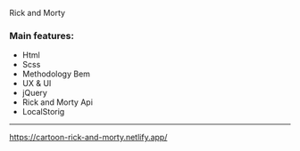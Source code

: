 Rick and Morty

### Main features: 
 - Html
 - Scss
 - Methodology Bem
 - UX & UI
 - jQuery
 - Rick and Morty Api
 - LocalStorig

 


---

https://cartoon-rick-and-morty.netlify.app/
